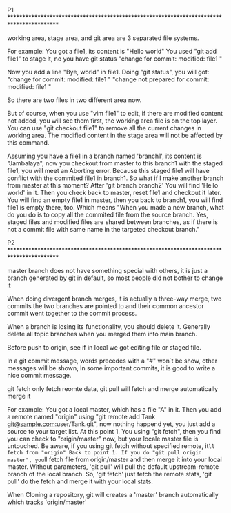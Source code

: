 P1   ****************************************************************************************



working area, stage area, and git area are 3 separated file systems.

For example:
You got a file1, its content is "Hello world"
You used "git add file1" to stage it, no you have git status "change for commit: modified: file1 "

Now you add a line "Bye, world" in file1.
Doing "git status", you will got:
"change for commit: modified: file1 "
"change not prepared for commit: modified: file1 "

So there are two files in two different area now.

But of course, when you use "vim file1" to edit, if there are modified content not added, you will see
them first, the working area file is on the top layer.
You can use "git checkout file1" to remove all the current changes in working area. The modified content in the stage area will not be affected by this command.


Assuming you have a file1 in a branch named 'branch1', its content is "Jambalaya",
now you checkout from master to this branch1 with the staged file1, you will meet an Aborting error.
Because this staged file1 will have conflict with the commited file1 in branch1.
So what if I make another branch from master at this moment?
After 'git branch branch2' You will find 'Hello world' in it. Then you check back to master, reset file1 and checkout it later. You will find an empty file1 in master, then you back to branch1, you will find file1 is empty there, too. Which means "When you made a new branch, what do you do is to copy all the commited file from the source branch. Yes, staged files and modified files are shared between branches, as if there is not a commit file with same name in the targeted checkout branch."




P2   ****************************************************************************************

master branch does not have something special with others, it is just a branch generated by git in default, so most people did not bother to change it

When doing divergent branch merges, it is actually a three-way merge, two commits the two branches are pointed to and their common ancestor commit went together to the commit process.

When a branch is losing its functionality, you should delete it. Generally delete all topic branches when you merged them into main branch.

Before push to origin, see if in local we got editing file or staged file.

In a git commit message, words precedes with a "#" won`t be show, other messages will be shown, In some important commits, it is good to write a nice commit message.

git fetch only fetch reomte data, git pull will fetch and merge automatically merge it

For example:
    You got a local master, which has a file "A" in it. Then you add a remote named "origin" using "git remote add Tank git@sample.com:user/Tank.git", now nothing happend yet, you just add a source to your target list.
    At this point 1. You  using  "git fetch", then you find you can check to "origin/master" now, but your locale master file is untouched. Be aware, if you using git fetch without specified remote, it`ll fetch from "origin"
    Back to point 1. If you do "git pull origin master", you`ll fetch file from origin/master and then merge it into your local master. Without parameters, 'git pull' will pull the default upstream-remote branch of the local branch.
    So, 'git fetch' just fetch the remote stats, 'git pull' do the fetch and merge it with your local stats.


When Cloning a repository, git will creates a 'master' branch automatically which tracks 'origin/master'
